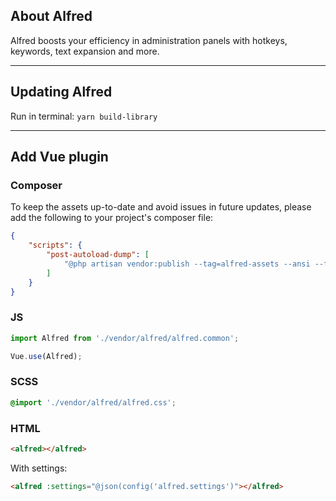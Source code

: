 ## About Alfred

Alfred boosts your efficiency in administration panels with hotkeys, keywords, text expansion and more.

---

## Updating Alfred

Run in terminal: `yarn build-library`

---

## Add Vue plugin

### Composer

To keep the assets up-to-date and avoid issues in future updates, please add the following to your project's composer file:
```json
{
    "scripts": {
        "post-autoload-dump": [
            "@php artisan vendor:publish --tag=alfred-assets --ansi --force"
        ]
    }
}
```

### JS

```js
import Alfred from './vendor/alfred/alfred.common';

Vue.use(Alfred);
```

### SCSS

```scss
@import './vendor/alfred/alfred.css';
```

### HTML

```html
<alfred></alfred>
```

With settings:
```html
<alfred :settings="@json(config('alfred.settings')"></alfred>
```
